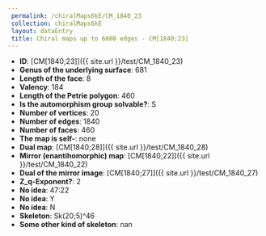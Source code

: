 ```yaml
--- 
 permalink: /chiralMaps6kE/CM_1840_23 
 collection: chiralMaps6kE
 layout: dataEntry
 title: Chiral maps up to 6000 edges - CM[1840;23]
---
```


- **ID**: [CM[1840;23]]({{ site.url }}/test/CM_1840_23)
- **Genus of the underlying surface**: 681
- **Length of the face**: 8
- **Valency**: 184
- **Length of the Petrie polygon**: 460
- **Is the automorphism group solvable?**: S
- **Number of vertices**: 20
- **Number of edges**: 1840
- **Number of faces**: 460
- **The map is self-**: none
- **Dual map**: [CM[1840;28]]({{ site.url }}/test/CM_1840_28)
- **Mirror (enantihomorphic) map**: [CM[1840;22]]({{ site.url }}/test/CM_1840_22)
- **Dual of the mirror image**: [CM[1840;27]]({{ site.url }}/test/CM_1840_27)
- **Z_q-Exponent?**: 2
- **No idea**:  47:22
- **No idea**: Y
- **No idea**: N
- **Skeleton**: Sk(20;5)^46
- **Some other kind of skeleton**: nan
